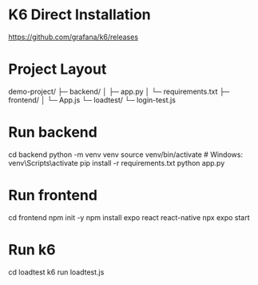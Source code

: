 # K6 Direct Installation

https://github.com/grafana/k6/releases


# Project Layout

demo-project/
├─ backend/
│  ├─ app.py
│  └─ requirements.txt
├─ frontend/
│  └─ App.js
└─ loadtest/
   └─ login-test.js

# Run backend

cd backend
python -m venv venv
source venv/bin/activate   # Windows: venv\Scripts\activate
pip install -r requirements.txt
python app.py

# Run frontend

cd frontend
npm init -y
npm install expo react react-native
npx expo start

# Run k6

cd loadtest
k6 run loadtest.js

